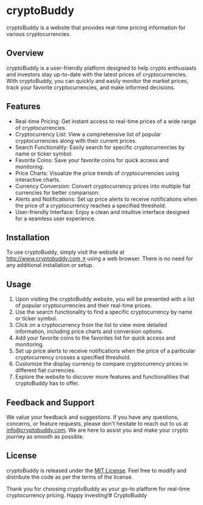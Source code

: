 
# cryptoBuddy
cryptoBuddy is a website that provides real-time pricing information for various cryptocurrencies.

## Overview
cryptoBuddy is a user-friendly platform designed to help crypto enthusiasts and investors stay up-to-date with the latest prices of cryptocurrencies. With cryptoBuddy, you can quickly and easily monitor the market prices, track your favorite cryptocurrencies, and make informed decisions.

## Features
- Real-time Pricing: Get instant access to real-time prices of a wide range of cryptocurrencies.
- Cryptocurrency List: View a comprehensive list of popular cryptocurrencies along with their current prices.
- Search Functionality: Easily search for specific cryptocurrencies by name or ticker symbol.
- Favorite Coins: Save your favorite coins for quick access and monitoring.
- Price Charts: Visualize the price trends of cryptocurrencies using interactive charts.
- Currency Conversion: Convert cryptocurrency prices into multiple fiat currencies for better comparison.
- Alerts and Notifications: Set up price alerts to receive notifications when the price of a cryptocurrency reaches a specified threshold.
- User-friendly Interface: Enjoy a clean and intuitive interface designed for a seamless user experience.

## Installation
To use cryptoBuddy, simply visit the website at [http://www.cryptobuddy.com ↗](http://www.cryptobuddy.com) using a web browser. There is no need for any additional installation or setup.

## Usage
1. Upon visiting the cryptoBuddy website, you will be presented with a list of popular cryptocurrencies and their real-time prices.
2. Use the search functionality to find a specific cryptocurrency by name or ticker symbol.
3. Click on a cryptocurrency from the list to view more detailed information, including price charts and conversion options.
4. Add your favorite coins to the favorites list for quick access and monitoring.
5. Set up price alerts to receive notifications when the price of a particular cryptocurrency crosses a specified threshold.
6. Customize the display currency to compare cryptocurrency prices in different fiat currencies.
7. Explore the website to discover more features and functionalities that cryptoBuddy has to offer.

## Feedback and Support
We value your feedback and suggestions. If you have any questions, concerns, or feature requests, please don't hesitate to reach out to us at info@cryptobuddy.com. We are here to assist you and make your crypto journey as smooth as possible.

## License
cryptoBuddy is released under the [MIT License](LICENSE). Feel free to modify and distribute the code as per the terms of the license.

Thank you for choosing cryptoBuddy as your go-to platform for real-time cryptocurrency pricing. Happy investing!# CryptoBuddy
